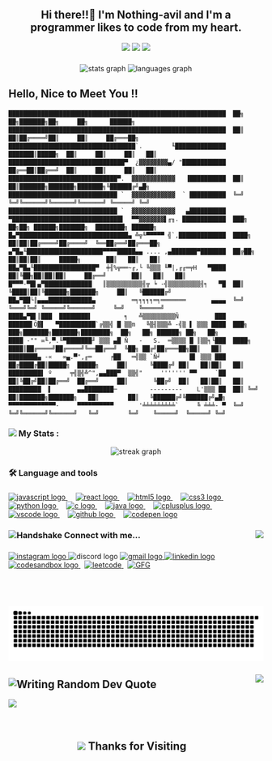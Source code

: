 <!--### Hi there 👋

**Nothing-avil/Nothing-avil** is a ✨ _special_ ✨ repository because its `README.md` (this file) appears on your GitHub profile.

Here are some ideas to get you started:

- 🔭 I’m currently working on ...
- 🌱 I’m currently learning ...
- 👯 I’m looking to collaborate on ...
- 🤔 I’m looking for help with ...
- 💬 Ask me about ...
- 📫 How to reach me: ...
- 😄 Pronouns: ...
- ⚡ Fun fact: ...
-->
<h2 align="center">Hi there!!👋 I'm Nothing-avil and I'm a programmer likes to code from my heart.</h2>

<div align="center">
  <img src="https://user-images.githubusercontent.com/74038190/213866269-5d00981c-7c98-46d7-8a8e-16f462f15227.gif" width="200" />
  <img src="https://user-images.githubusercontent.com/74038190/213866269-5d00981c-7c98-46d7-8a8e-16f462f15227.gif" width="200" />
  <img src="https://user-images.githubusercontent.com/74038190/213866269-5d00981c-7c98-46d7-8a8e-16f462f15227.gif" width="200" />
</div>

###

<div align="center">
<img src="https://github-readme-stats-git-masterrstaa-rickstaa.vercel.app/api?username=Nothing-avil&&hide_title=false&hide_rank=false&show_icons=true&include_all_commits=true&count_private=true&disable_animations=false&theme=dracula&locale=en&hide_border=false&order=2" height="150" alt="stats graph"  />
<!--   <img src="&hide_title=false&hide_rank=false&show_icons=true&include_all_commits=true&count_private=true&disable_animations=false&theme=dracula&locale=en&hide_border=false&order=1" height="150" alt="stats graph"  /> -->
<!--   https://github-readme-stats-git-masterrstaa-rickstaa.vercel.app/api?username=adityaseth777&&show_icons=true&theme=dark -->
  <img src="https://github-readme-stats.vercel.app/api/top-langs?username=Nothing-avil&locale=en&hide_title=false&layout=compact&card_width=320&langs_count=5&theme=dracula&hide_border=false&order=2" height="150" alt="languages graph"  />
</div>


## Hello, Nice to Meet You !!

```
████████████████████████████████████████████████████████████  ██╗  ██╗███████╗██╗     ██╗      ██████╗
████████████████████████████████████████████████████████████  ██║  ██║██╔════╝██║     ██║     ██╔═══██╗
███████████████████████████████████`.        ╙██████████████  ███████║█████╗  ██║     ██║     ██║   ██║
████████████████████████████████▀  ¿▓▓▓▓▓▓▓▓▄/ "████████████  ██╔══██║██╔══╝  ██║     ██║     ██║   ██║
██████████████████████████████▀.  ▓▓▓▓▓▓▓▓▓▓▓▓   ▐██████████  ██║  ██║███████╗███████╗███████╗╚██████╔╝▄█╗
██████████████████████████████ `  ▓▓▓▓▓▓▓▓▓▓▓▓  ` ██████████  ╚═╝  ╚═╝╚══════╝╚══════╝╚══════╝ ╚═════╝ ╚═╝
██████████████████████████████ `  ▓▓▓▓▓▓▓▓▓▓▓▓   ▄██████████
▀██████████████████████████████▌  ▀▀▓▓▓▓▓▓▓▌╓╖. ████████████  ███╗   ██╗██╗ ██████╗███████╗  ████████╗ ██████╗
█▄▀██████████████████████████████▄ ╩╦╙▀▀▀▀▀ ╣`,█████████████  ████╗  ██║██║██╔════╝██╔════╝  ╚══██╔══╝██╔═══██╗
▄▀█▄╙█████████████████████▀▀▀▀█████▄▄ .... ,▄███████▀███████  ██╔██╗ ██║██║██║     █████╗       ██║   ██║   ██║
██▄▀█▄╙█████████████████▀  ╪╢%╦══~╓,└ ╚▒▒▒ ╙▀|,╓╓═╤H   ▀████  ██║╚██╗██║██║██║     ██╔══╝       ██║   ██║   ██║
█▀▀▀-▀█▌▄▀█████████████   ║▒▒▒▒▒▒▒▒▒▒╢╦ ╘ -╣▒▒▒▒▒▒▒▒▒╢╕   ▀█  ██║ ╚████║██║╚██████╗███████╗     ██║   ╚██████╔╝
██▄▀██└║▄▄▄████████████▄          ═╕╕╕╕╕═╕═══════       ▄▄▄▄  ╚═╝  ╚═══╝╚═╝ ╚═════╝╚══════╝     ╚═╝    ╚═════╝
████▄▀█▌║███  ████████▌         ╕   ╩▒▒▒▒▒▒▒▒▒Ñ          ███
██████▌Ö▓▌   ▀██████████`╔▒▒╣ █ ▒▒m   ╚▒╢▒▒▒╩ -╣▒ ▌ ▒▒▒ ████  ███╗   ███╗███████╗███████╗████████╗  ██╗   ██╗ ██████╗ ██╗   ██╗
████ -"" ∞╙,▀.╙▀███████╜ ▒▒▒ ▄█ Ñ   -   S.  ═▒▒▒▒ █ ║▒▒╕└███  ████╗ ████║██╔════╝██╔════╝╚══██╔══╝  ╚██╗ ██╔╝██╔═══██╗██║   ██║
████████▄ -«   ∞▄.▀",╓═     ╒██   ═╣▒▒ `Ñ╛        █▌ ▒▒▒ ███  ██╔████╔██║█████╗  █████╗     ██║      ╚████╔╝ ██║   ██║██║   ██║
█████████▌ º     ╤╣▒╣╩^",▄▄███▀  ▒▒╣"     ''''''' ▀▀     `██  ██║╚██╔╝██║██╔══╝  ██╔══╝     ██║       ╚██╔╝  ██║   ██║██║   ██║
█████████  ▌       ▄▄████████─         ---------    L'▒▒▒ ██  ██║ ╚═╝ ██║███████╗███████╗   ██║        ██║   ╚██████╔╝╚██████╔╝▄█╗
▀▀▀▀▀▀▀▀▀▀▀▀▀-     ▀▀▀▀▀▀▀▀▀▀       '╧╧╧╧╧╧╧╧╧`     ╚ ╧╧╧- ▀  ╚═╝     ╚═╝╚══════╝╚══════╝   ╚═╝        ╚═╝    ╚═════╝  ╚═════╝ ╚═╝
```
    

<h3 align="left"><img src="https://user-images.githubusercontent.com/74038190/216122041-518ac897-8d92-4c6b-9b3f-ca01dcaf38ee.png" width="30" />    My Stats :</h3>

<div align="center">
  <img src="https://streak-stats.demolab.com?user=Nothing-avil&locale=en&mode=daily&theme=dark&hide_border=false&border_radius=5&order=3" height="220" alt="streak graph"  />
</div>

###

<h3 align="left">🛠 Language and tools</h3>

###

<div align="left">
  <a href="https://devdocs.io/javascript/" target="_blank" rel="noreferrer"> <img src="https://cdn.jsdelivr.net/gh/devicons/devicon/icons/javascript/javascript-original.svg" height="30" alt="javascript logo"  />  </a> 
  <img width="12" />
  <a href="https://devdocs.io/react/" target="_blank" rel="noreferrer"> <img src="https://cdn.jsdelivr.net/gh/devicons/devicon/icons/react/react-original.svg" height="30" alt="react logo"  />  </a> 
  <img width="12" />
  <a href="https://www.w3.org/html/" target="_blank" rel="noreferrer"> <img src="https://cdn.jsdelivr.net/gh/devicons/devicon/icons/html5/html5-original.svg" height="30" alt="html5 logo"  />  </a> 
  <img width="12" />
  <a href="https://www.w3schools.com/css/" target="_blank" rel="noreferrer"> <img src="https://cdn.jsdelivr.net/gh/devicons/devicon/icons/css3/css3-original.svg" height="30" alt="css3 logo"  /> </a> 
  <img width="12" />
  <a href="https://www.python.org" target="_blank" rel="noreferrer"> <img src="https://cdn.jsdelivr.net/gh/devicons/devicon/icons/python/python-original.svg" height="30" alt="python logo"  />  </a> 
  <img width="12" />
  <a href="https://www.cprogramming.com/" target="_blank" rel="noreferrer"> <img src="https://cdn.jsdelivr.net/gh/devicons/devicon/icons/c/c-original.svg" height="30" alt="c logo"  /> </a> 
  <img width="12" />
  <a href="https://www.java.com" target="_blank" rel="noreferrer"> <img src="https://cdn.jsdelivr.net/gh/devicons/devicon/icons/java/java-original.svg" height="30" alt="java logo"  /> </a> 
  <img width="12" />
  <a href="https://www.w3schools.com/cpp/" target="_blank" rel="noreferrer"> <img src="https://cdn.jsdelivr.net/gh/devicons/devicon/icons/cplusplus/cplusplus-original.svg" height="30" alt="cplusplus logo"  /> </a> 
  <img width="12" />
  <a href="https://code.visualstudio.com/" target="_blank" rel="noreferrer"> <img src="https://cdn.jsdelivr.net/gh/devicons/devicon/icons/vscode/vscode-original.svg" height="30" alt="vscode logo"  /> </a> 
  <img width="12" />
  <a href="https://docs.github.com/en/get-started/quickstart/git-and-github-learning-resources" target="_blank" rel="noreferrer"><img src="https://cdn.jsdelivr.net/gh/devicons/devicon/icons/github/github-original.svg" height="40" alt="github logo"  /> </a> 
  <img width="12" /> 
  <a href="https://codepen.io/" target="_blank" rel="noreferrer"> <img src="https://cdn.jsdelivr.net/gh/devicons/devicon/icons/codepen/codepen-plain.svg" height="40" alt="codepen logo"  /> </a> 
</div>

###

<img align="right" height="150" src="https://media.giphy.com/media/RbDKaczqWovIugyJmW/giphy.gif"  />

###

###

<h3 align="left"><img src="https://user-images.githubusercontent.com/74038190/216120981-b9507c36-0e04-4469-8e27-c99271b45ba5.png" alt="Handshake" width="30" /> Connect with me...</h3>

###

<div align="left">
  <a href="https://www.instagram.com/sandarbh2002/" target="_blank">
    <img src="https://img.shields.io/static/v1?message=Instagram&logo=instagram&label=&color=E4405F&logoColor=white&labelColor=&style=for-the-badge" height="35" alt="instagram logo"  />
  </a>
  <img src="https://img.shields.io/static/v1?message=Discord&logo=discord&label=&color=7289DA&logoColor=white&labelColor=&style=for-the-badge" height="35" alt="discord logo"  />
  <a href="sandarbhsinghal0802@gmail.com" target="_blank">
    <img src="https://img.shields.io/static/v1?message=Gmail&logo=gmail&label=&color=D14836&logoColor=white&labelColor=&style=for-the-badge" height="35" alt="gmail logo"  />
  </a>
  <a href="https://www.linkedin.com/in/sandarbh-singhal/" target="_blank">
    <img src="https://img.shields.io/static/v1?message=LinkedIn&logo=linkedin&label=&color=0077B5&logoColor=white&labelColor=&style=for-the-badge" height="35" alt="linkedin logo"  />
  </a>
  <a href="https://codesandbox.io/u/sandarbhsinghal123" target="_blank">
    <img src="https://img.shields.io/static/v1?message=Codesandbox&logo=codesandbox&label=&color=040404&logoColor=DBDBDB&labelColor=&style=for-the-badge" height="35" alt="codesandbox logo"  />
  </a>
  &nbsp;
  <a href="https://leetcode.com/Nothing-avil/" target="blank"><img src="https://raw.githubusercontent.com/rahuldkjain/github-profile-readme-generator/master/src/images/icons/Social/leet-code.svg" alt="leetcode" height="35"  />
  </a>
  &nbsp;
  <a href="https://auth.geeksforgeeks.org/user/sandarbhsi3d62" target="blank"><img src="https://raw.githubusercontent.com/rahuldkjain/github-profile-readme-generator/master/src/images/icons/Social/geeks-for-geeks.svg" alt="GFG" height="35" width="40" />
  </a>
</div>

###

###

<br clear="both">

<img src="https://raw.githubusercontent.com/Nothing-avil/Nothing-avil/output/snake.svg" alt="Snake animation" />

###

<!--<img align="right" src="https://user-images.githubusercontent.com/74038190/221352989-518609ab-b4d1-459e-929f-a08cd2bd9b3c.gif" height="300" >-->
<img align="right" src="https://github.com/Anmol-Baranwal/Cool-GIFs-For-GitHub/assets/74038190/7b282ec6-fcc3-4600-90a7-2c3140549f58" height="300" >

###

## <img src="https://camo.githubusercontent.com/f13338164215198f2744fde1134e2e1827cdd416ad6957fd3f781728c5350290/68747470733a2f2f6d656469612e74656e6f722e636f6d2f5f6d394265556167614d6b414141416a2f77726974696e672d68616e642d6a6f79706978656c732e676966" alt="Writing" width="30" /> Random Dev Quote
![](https://quotes-github-readme.vercel.app/api?type=horizontal&theme=dark)

<br>

## <div align="center" height="1" ><img src="https://user-images.githubusercontent.com/74038190/216122041-518ac897-8d92-4c6b-9b3f-ca01dcaf38ee.png" width="30" /> Thanks for Visiting </div>

